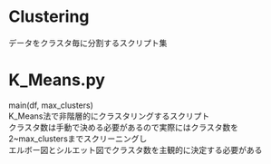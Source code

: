 # Clustering
データをクラスタ毎に分割するスクリプト集  

# K_Means.py  
main(df, max_clusters)  
K_Means法で非階層的にクラスタリングするスクリプト  
クラスタ数は手動で決める必要があるので実際にはクラスタ数を2~max_clustersまでスクリーニングし  
エルボー図とシルエット図でクラスタ数を主観的に決定する必要がある  

